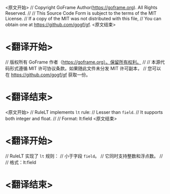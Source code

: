 
<原文开始>
// Copyright GoFrame Author(https://goframe.org). All Rights Reserved.
//
// This Source Code Form is subject to the terms of the MIT License.
// If a copy of the MIT was not distributed with this file,
// You can obtain one at https://github.com/gogf/gf.
<原文结束>

# <翻译开始>
// 版权所有 GoFrame 作者（https://goframe.org）。保留所有权利。
//
// 本源代码形式遵循 MIT 许可协议条款。如果随此文件未分发 MIT 许可副本，
// 您可以在 https://github.com/gogf/gf 获取一份。
# <翻译结束>


<原文开始>
// RuleLT implements `lt` rule:
// Lesser than `field`.
// It supports both integer and float.
//
// Format: lt:field
<原文结束>

# <翻译开始>
// RuleLT 实现了 `lt` 规则：
// 小于字段 `field`。
// 它同时支持整数和浮点数。
//
// 格式：lt:field
# <翻译结束>

